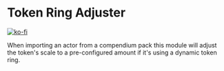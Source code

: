 # Token Ring Adjuster

[![ko-fi](https://ko-fi.com/img/githubbutton_sm.svg)](https://ko-fi.com/Z8Z6ZHDNA)

When importing an actor from a compendium pack this module will adjust the token's scale to a pre-configured amount if it's using a dynamic token ring.